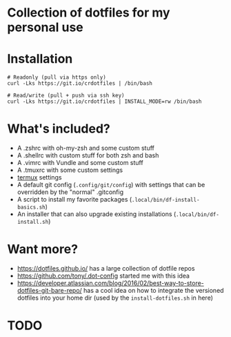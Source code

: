 # Collection of dotfiles for my personal use

# Installation

```
# Readonly (pull via https only)
curl -Lks https://git.io/crdotfiles | /bin/bash

# Read/write (pull + push via ssh key)
curl -Lks https://git.io/crdotfiles | INSTALL_MODE=rw /bin/bash 
```

# What's included?

* A .zshrc with oh-my-zsh and some custom stuff
* A .shellrc with custom stuff for both zsh and bash
* A .vimrc with Vundle and some custom stuff
* A .tmuxrc with some custom settings
* [termux](https://wiki.termux.com/wiki/Main_Page) settings
* A default git config (`.config/git/config`) with settings that can be overridden by the "normal" .gitconfig
* A script to install my favorite packages (`.local/bin/df-install-basics.sh`)
* An installer that can also upgrade existing installations (`.local/bin/df-install.sh`)

# Want more?

* https://dotfiles.github.io/ has a large collection of dotfile repos
* https://github.com/tony/.dot-config started me with this idea
* https://developer.atlassian.com/blog/2016/02/best-way-to-store-dotfiles-git-bare-repo/ has a cool idea on how to integrate the versioned dotfiles into your home dir (used by the `install-dotfiles.sh` in here)

# TODO



